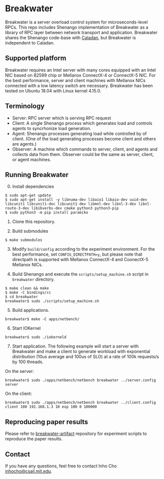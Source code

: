 # Breakwater
Breakwater is a server overload control system for
microseconds-level RPCs. This repo includes 
Shenango implementation of Breakwater as a library of
RPC layer between network transport and application.
Breakwater shares the Shenango code-base with
[Caladan](https://github.com/joshuafried/caladan-ae),
but Breakwater is independent to Caladan.

## Supported platform
Breakwater requires an Intel server with many cores equipped
with an Intel NIC based on 82599 chip or Mellanox ConnectX-4
or ConnectX-5 NIC. For the best performance,
server and client machines with Mellanox NICs connected with
a low latency switch are necessary. Breakwater has been tested
on Ubuntu 18.04 with Linux kernel 4.15.0.

## Terminology
- Server: RPC server which is serving RPC request
- Client: A single Shenango process which generates load and
controls agents to syncrhonize load generation. 
- Agent: Shenango processes generating load while controlled by
of client. (One of the load generating processes become client
and others are agents.)
- Observer: A machine which commands to server, client, and agents
and collects data from them. Observer could be the same as server,
client, or agent machines.

## Running Breakwater
0. Install dependencies
```
$ sudo apt-get update
$ sudo apt-get install -y libnuma-dev libaio1 libaio-dev uuid-dev libcunit1 libcunit1-doc libcunit1-dev libmnl-dev libnl-3-dev libnl-route-3-dev libibverbs-dev cmake python3 python3-pip
$ sudo python3 -m pip install paramiko
```

1. Clone this repository.

2. Build submodules
```
$ make submodules
```

3. Modify `build/config` according to the experiment environment.
For the best performance, set `CONFIG_DIRECTPATH=y`, but please
note that directpath is supported with Mellanox ConnectX-4 and
CoonectX-5 Mellanox NICs.


4. Build Shenango and execute the 
`scripts/setup_machine.sh` script in `breakwater` directory.
```
$ make clean && make
$ make -C bindings/cc
$ cd breakwater
breakwater$ sudo ./scripts/setup_machine.sh
```

5. Build applications.
```
breakwater$ make -C apps/netbench/
```

6. Start IOKernel
```
breakwater$ sudo ./iokerneld
```

7. Start application. The following example will start a server with Breakwater and make a client to generate workload with exponential distribution (10us average and 100us of SLO) at a rate of 100k requests/s by 100 threads.

On the server:
```
breakwater$ sudo ./apps/netbench/netbench breakwater ../server.config server
```

On the client:
```
breakwater$ sudo ./apps/netbench/netbench breakwater ../client.config client 100 192.168.1.3 10 exp 100 0 100000
```

## Reproducing paper results
Please refer to [breakwater-artifact](https://github.com/inhocho89/breakwater-artifact) repository for experiment scripts to reproduce the paper results.

## Contact
If you have any questions, feel free to contact Inho Cho <inhocho@csail.mit.edu>.
